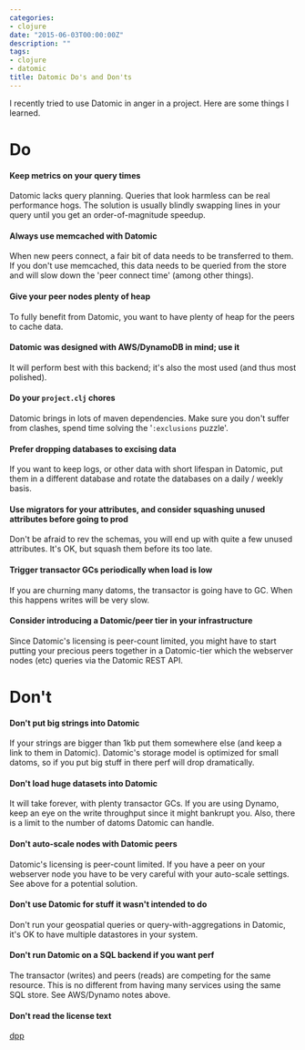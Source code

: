 ```yaml
---
categories:
- clojure
date: "2015-06-03T00:00:00Z"
description: ""
tags:
- clojure
- datomic
title: Datomic Do's and Don'ts
---
```


I recently tried to use Datomic in anger in a project. Here are some things I learned.

<!--more-->

# Do

#### Keep metrics on your query times

Datomic lacks query planning. Queries that look harmless can be real performance hogs. The solution is usually blindly swapping lines in your query until you get an order-of-magnitude speedup.

#### Always use memcached with Datomic

When new peers connect, a fair bit of data needs to be transferred to them. If you don't use memcached, this data needs to be queried from the store and will slow down the 'peer connect time' (among other things).

#### Give your peer nodes plenty of heap

To fully benefit from Datomic, you want to have plenty of heap for the peers to cache data.

#### Datomic was designed with AWS/DynamoDB in mind; use it

It will perform best with this backend; it's also the most used (and thus most polished).

#### Do your `project.clj` chores

Datomic brings in lots of maven dependencies. Make sure you don't suffer from clashes, spend time solving the '`:exclusions` puzzle'.

#### Prefer dropping databases to excising data

If you want to keep logs, or other data with short lifespan in Datomic, put them in a different database and rotate the databases on a daily / weekly basis.

#### Use migrators for your attributes, and consider squashing unused attributes before going to prod

Don't be afraid to rev the schemas, you will end up with quite a few unused attributes. It's OK, but squash them before its too late.

#### Trigger transactor GCs periodically when load is low

If you are churning many datoms, the transactor is going have to GC. When this happens writes will be very slow.

#### Consider introducing a Datomic/peer tier in your infrastructure

Since Datomic's licensing is peer-count limited, you might have to start putting your precious peers together in a Datomic-tier which the webserver nodes (etc) queries via the Datomic REST API.

# Don't

#### Don't put big strings into Datomic

If your strings are bigger than 1kb put them somewhere else (and keep a link to them in Datomic). Datomic's storage model is optimized for small datoms, so if you put big stuff in there perf will drop dramatically.

#### Don't load huge datasets into Datomic

It will take forever, with plenty transactor GCs. If you are using Dynamo, keep an eye on the write throughput since it might bankrupt you. Also, there is a limit to the number of datoms Datomic can handle.

#### Don't auto-scale nodes with Datomic peers

Datomic's licensing is peer-count limited. If you have a peer on your webserver node you have to be very careful with your auto-scale settings. See above for a potential solution.

#### Don't use Datomic for stuff it wasn't intended to do

Don't run your geospatial queries or query-with-aggregations in Datomic, it's OK to have multiple datastores in your system.

#### Don't run Datomic on a SQL backend if you want perf

The transactor (writes) and peers (reads) are competing for the same resource. This is no different from having many services using the same SQL store. See AWS/Dynamo notes above.

#### Don't read the license text

[dpp](http://blog.goodstuff.im/datomic_license)
